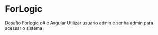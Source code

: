 # ForLogic
Desafio Forlogic  c# e Angular
Utilizar usuario admin e senha admin para acessar o sistema 
